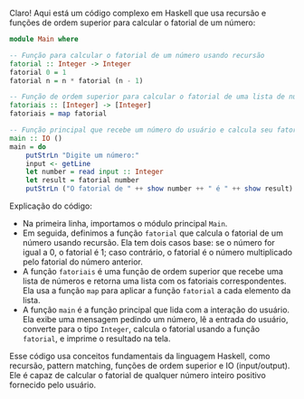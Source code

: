 Claro! Aqui está um código complexo em Haskell que usa recursão e funções de ordem superior para calcular o fatorial de um número:

```haskell
module Main where

-- Função para calcular o fatorial de um número usando recursão
fatorial :: Integer -> Integer
fatorial 0 = 1
fatorial n = n * fatorial (n - 1)

-- Função de ordem superior para calcular o fatorial de uma lista de números
fatoriais :: [Integer] -> [Integer]
fatoriais = map fatorial

-- Função principal que recebe um número do usuário e calcula seu fatorial
main :: IO ()
main = do
    putStrLn "Digite um número:"
    input <- getLine
    let number = read input :: Integer
    let result = fatorial number
    putStrLn ("O fatorial de " ++ show number ++ " é " ++ show result)
```

Explicação do código:
- Na primeira linha, importamos o módulo principal `Main`.
- Em seguida, definimos a função `fatorial` que calcula o fatorial de um número usando recursão. Ela tem dois casos base: se o número for igual a 0, o fatorial é 1; caso contrário, o fatorial é o número multiplicado pelo fatorial do número anterior.
- A função `fatoriais` é uma função de ordem superior que recebe uma lista de números e retorna uma lista com os fatoriais correspondentes. Ela usa a função `map` para aplicar a função `fatorial` a cada elemento da lista.
- A função `main` é a função principal que lida com a interação do usuário. Ela exibe uma mensagem pedindo um número, lê a entrada do usuário, converte para o tipo `Integer`, calcula o fatorial usando a função `fatorial`, e imprime o resultado na tela.

Esse código usa conceitos fundamentais da linguagem Haskell, como recursão, pattern matching, funções de ordem superior e IO (input/output). Ele é capaz de calcular o fatorial de qualquer número inteiro positivo fornecido pelo usuário.